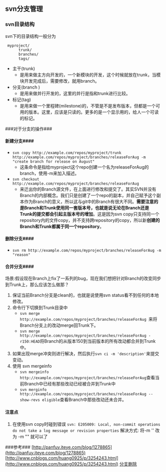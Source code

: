 ## svn分支管理
### svn目录结构 ###
svn下的目录结构一般分为
```
 myproject/
      trunk/
      branches/
      tags/
```
- 主干(trunk)
	- 是用来做主方向开发的，一个新模块的开发，这个时候就放在trunk，当模块开发完成后，需要修改，就用branch。 
- 分支(branch )
	- 是用来做并行开发的，这里的并行是指和trunk进行比较。
- 标记(tag)
	- 是用来做一个里程碑(milestone)的，不管是不是发布版本，但都是一个可用的版本。这里，应该是只读的。更多的是一个显示用的，给人一个可读的标记。

###对于分支的操作###
#### 新建分支####
- `svn copy http://example.com/repos/myproject/trunk http://example.com/repos/myproject/branches/releaseForAug -m "create branch for release on August"`
	- 这条命令是指给myproject这个repo创建一个名为releaseForAug的branch，使用-m来加入描述。
-  `svn checkout http://example.com/repos/myproject/branches/releaseForAug` 
	-  来迁出你的Branch源文件，在上面进行修改和提交了。其实SVN并没有Branch的内部概念。我们只是创建了一个repo的副本，并自己赋予这个副本作为Branch的意义，所以这与git中的Branch有很大不同。**需要注意的是Branch和Trunk使用同一套版本号，也就是说无论在Branch还是Trunk的提交都会引起主版本号的增加**。这是因为svn copy只支持同一个repository内的文件copy，并不支持跨repository的copy，所以新**创建的Branch和Trunk都属于同一个repository**。

#### 删除分支####
- `svn rm http://example.com/repos/myproject/branches/releaseForAug -m "reason"`

#### 合并分支####
场景:假设现在Branch上fix了一系列的bug，现在我们想把针对Branch的改变同步到Trunk上，那么应该怎么做那？
1. 保证当前Branch分支是clean的，也就是说使用svn status看不到任何的本地修改。
2. 命令行下切换到Trunk目录中
	-  `svn merge http://example.com/repos/myproject/branches/releaseForAug `来将Branch分支上的改动merge回Trunk下。
	- `svn merge  http://example.com/repos/myproject/branches/releaseForAug -r150:HEAD`将Branch的从版本150到当前版本的所有改动都合并到Trunk中。
3. 如果出现merge冲突则进行解决，然后执行`svn ci -m 'description'`来提交变动。
4. 使用 svn mergeinfo
	- `svn mergeinfo http://example.com/repos/myproject/branches/releaseForAug`查看当前Branch中已经有那些改动已经被合并到Trunk中
	- `svn merginfo http://example.com/repos/myproject/branches/releaseForAug --show-revs eligible`查看Branch中那些改动还未合并。

#### 注意点 ####
1. 在使用svn copy时碰到错误 `svn: E205009: Local, non-commit operations do not take a log message or revision
 properties` 解决方式: 将-m '' 改为 -m "" 就可以了

###参考###
[http://panfuy.iteye.com/blog/1278865](http://panfuy.iteye.com/blog/1278865)
[http://www.cnblogs.com/huang0925/p/3254243.html](http://www.cnblogs.com/huang0925/p/3254243.html)
[分支删除](http://stackoverflow.com/questions/3816626/deleting-an-svn-branch)
